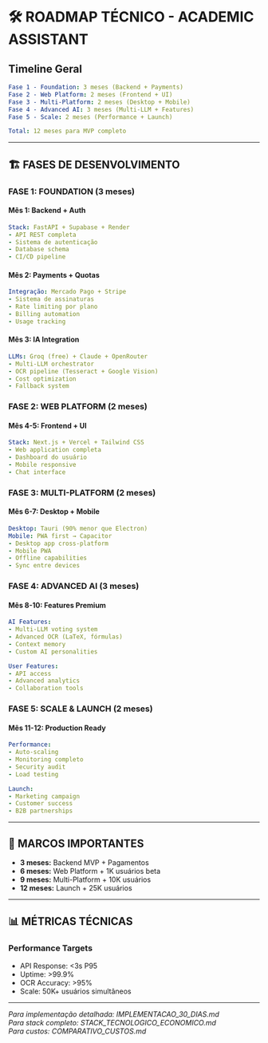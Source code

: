 # 🛠️ ROADMAP TÉCNICO - ACADEMIC ASSISTANT

## Timeline Geral

```yaml
Fase 1 - Foundation: 3 meses (Backend + Payments)
Fase 2 - Web Platform: 2 meses (Frontend + UI)  
Fase 3 - Multi-Platform: 2 meses (Desktop + Mobile)
Fase 4 - Advanced AI: 3 meses (Multi-LLM + Features)
Fase 5 - Scale: 2 meses (Performance + Launch)

Total: 12 meses para MVP completo
```

---

## 🏗️ FASES DE DESENVOLVIMENTO

### **FASE 1: FOUNDATION (3 meses)**

#### **Mês 1: Backend + Auth**

```yaml
Stack: FastAPI + Supabase + Render
- API REST completa
- Sistema de autenticação
- Database schema
- CI/CD pipeline
```

#### **Mês 2: Payments + Quotas**

```yaml
Integração: Mercado Pago + Stripe
- Sistema de assinaturas
- Rate limiting por plano
- Billing automation
- Usage tracking
```

#### **Mês 3: IA Integration**

```yaml
LLMs: Groq (free) + Claude + OpenRouter
- Multi-LLM orchestrator
- OCR pipeline (Tesseract + Google Vision)
- Cost optimization
- Fallback system
```

### **FASE 2: WEB PLATFORM (2 meses)**

#### **Mês 4-5: Frontend + UI**

```yaml
Stack: Next.js + Vercel + Tailwind CSS
- Web application completa
- Dashboard do usuário
- Mobile responsive
- Chat interface
```

### **FASE 3: MULTI-PLATFORM (2 meses)**

#### **Mês 6-7: Desktop + Mobile**

```yaml
Desktop: Tauri (90% menor que Electron)
Mobile: PWA first → Capacitor
- Desktop app cross-platform
- Mobile PWA
- Offline capabilities
- Sync entre devices
```

### **FASE 4: ADVANCED AI (3 meses)**

#### **Mês 8-10: Features Premium**

```yaml
AI Features:
- Multi-LLM voting system
- Advanced OCR (LaTeX, fórmulas)
- Context memory
- Custom AI personalities

User Features:
- API access
- Advanced analytics
- Collaboration tools
```

### **FASE 5: SCALE & LAUNCH (2 meses)**

#### **Mês 11-12: Production Ready**

```yaml
Performance:
- Auto-scaling
- Monitoring completo
- Security audit
- Load testing

Launch:
- Marketing campaign
- Customer success
- B2B partnerships
```

---

## 🎯 MARCOS IMPORTANTES

- **3 meses:** Backend MVP + Pagamentos
- **6 meses:** Web Platform + 1K usuários beta  
- **9 meses:** Multi-Platform + 10K usuários
- **12 meses:** Launch + 25K usuários

---

## 📊 MÉTRICAS TÉCNICAS

### **Performance Targets**

- API Response: <3s P95
- Uptime: >99.9%
- OCR Accuracy: >95%
- Scale: 50K+ usuários simultâneos

---

*Para implementação detalhada: IMPLEMENTACAO_30_DIAS.md*  
*Para stack completo: STACK_TECNOLOGICO_ECONOMICO.md*  
*Para custos: COMPARATIVO_CUSTOS.md*
